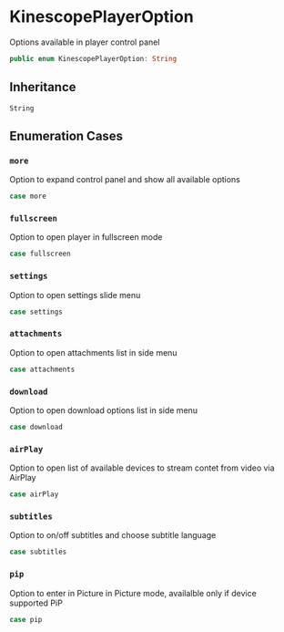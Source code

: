 # KinescopePlayerOption

Options available in player control panel

``` swift
public enum KinescopePlayerOption: String 
```

## Inheritance

`String`

## Enumeration Cases

### `more`

Option to expand control panel and show all available options

``` swift
case more
```

### `fullscreen`

Option to open player in fullscreen mode

``` swift
case fullscreen
```

### `settings`

Option to open settings slide menu

``` swift
case settings
```

### `attachments`

Option to open attachments list in side menu

``` swift
case attachments
```

### `download`

Option to open download options list in side menu

``` swift
case download
```

### `airPlay`

Option to open list of available devices to stream contet from video via AirPlay

``` swift
case airPlay
```

### `subtitles`

Option to on/off subtitles and choose subtitle language

``` swift
case subtitles
```

### `pip`

Option to enter in Picture in Picture mode, availalble only if device supported PiP

``` swift
case pip
```
